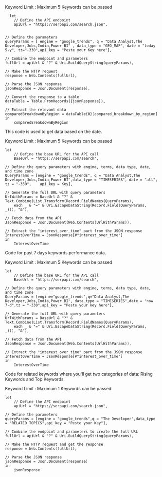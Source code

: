 Keyword Limit : Maximum 5 Keywords can be passed

      let
        // Define the API endpoint
        apiUrl = "https://serpapi.com/search.json",
    
    
    // Define the parameters
    queryParams = [ engine = "google_trends", q = "Data Analyst,The Developer,Jobs,India,Power BI" , data_type = "GEO_MAP", date = "today 5-y", tz="-330",api_key = "Peste your Key here"],
    
    // Combine the endpoint and parameters
    fullUrl = apiUrl & "?" & Uri.BuildQueryString(queryParams),
    
    // Make the HTTP request
    response = Web.Contents(fullUrl),
    
    // Parse the JSON response
    jsonResponse = Json.Document(response),
    
    // Convert the response to a table
    dataTable = Table.FromRecords({jsonResponse}),
    
    // Extract the relevant data
    comparedBreakdownByRegion = dataTable{0}[compared_breakdown_by_region]
    in
        comparedBreakdownByRegion
    
This code is used to get data based on the date.

Keyword Limit : Maximum 5 Keywords can be passed

    let
        // Define the base URL for the API call
        BaseUrl = "https://serpapi.com/search",
    
    // Define the query parameters with engine, terms, data type, date, and time zone
    QueryParams = [engine = "google_trends", q = "Data Analyst,The Developer,Jobs,India,Power BI",data_type = "TIMESERIES", date = "all", tz = "-330",    api_key = Key],
    
    // Generate the full URL with query parameters
    UrlWithParams = BaseUrl & "?" & Text.Combine(List.Transform(Record.FieldNames(QueryParams), 
        each _ & "=" & Uri.EscapeDataString(Record.Field(QueryParams, _))), "&"),
    
    // Fetch data from the API
    JsonResponse = Json.Document(Web.Contents(UrlWithParams)),
    
    // Extract the "interest_over_time" part from the JSON response
    InterestOverTime = JsonResponse[#"interest_over_time"]
    in
        InterestOverTime
    
Code for past 7 days keywords performance data.

Keyword Limit : Maximum 5 Keywords can be passed

    let
        // Define the base URL for the API call
        BaseUrl = "https://serpapi.com/search",
    
    // Define the query parameters with engine, terms, data type, date, and time zone
    QueryParams = [engine="google_trends",q="Data Analyst,The Developer,Jobs,India,Power BI", data_type = "TIMESERIES",date = "now 7-d",tz = "-330",api_key = "Peste your key here"],
    
    // Generate the full URL with query parameters
    UrlWithParams = BaseUrl & "?" & Text.Combine(List.Transform(Record.FieldNames(QueryParams), 
        each _ & "=" & Uri.EscapeDataString(Record.Field(QueryParams, _))), "&"),
    
    // Fetch data from the API
    JsonResponse = Json.Document(Web.Contents(UrlWithParams)),
    
    // Extract the "interest_over_time" part from the JSON response
    InterestOverTime = JsonResponse[#"interest_over_time"]
    in
        InterestOverTime
        
Code for related keywords where you'll get two categories of data: Rising Keywords and Top Keywords.

Keyword Limit : Maximum 1 Keywords can be passed

    let
        // Define the API endpoint
        apiUrl = "https://serpapi.com/search.json",
    
    // Define the parameters
    queryParams = [engine = "google_trends",q = "The Developer",data_type = "RELATED_TOPICS",api_key = "Peste your Key"],
    
    // Combine the endpoint and parameters to create the full URL
    fullUrl = apiUrl & "?" & Uri.BuildQueryString(queryParams),
    
    // Make the HTTP request and get the response
    response = Web.Contents(fullUrl),
    
    // Parse the JSON response
    jsonResponse = Json.Document(response)
    in
        jsonResponse
